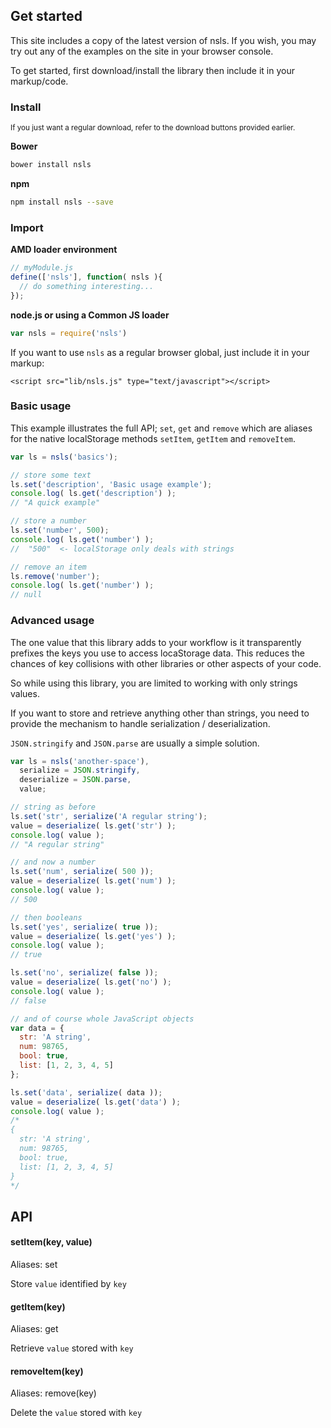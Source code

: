 <a name="get-started"></a>
## Get started

<p class="note note-info">
This site includes a copy of the latest version of nsls. If you wish, you may
try out any of the examples on the site in your browser console.
</p>

To get started, first download/install the library then include it in your markup/code.


### Install

<small class="muted">If you just want a regular download, refer to the download
buttons provided earlier.</small>

**Bower**

```bash
bower install nsls
```

**npm**

```bash
npm install nsls --save
```


### Import

**AMD loader environment**

```javascript
// myModule.js
define(['nsls'], function( nsls ){
  // do something interesting...
});
```

**node.js or using a Common JS loader**

```javascript
var nsls = require('nsls')
```

If you want to use `nsls` as a regular browser global, just include it in your markup:

```markup
<script src="lib/nsls.js" type="text/javascript"></script>
```


### Basic usage

This example illustrates the full API; `set`, `get` and `remove` which are
aliases for the native localStorage methods `setItem`, `getItem` and
`removeItem`.

```javascript
var ls = nsls('basics');

// store some text
ls.set('description', 'Basic usage example');
console.log( ls.get('description') );
// "A quick example"

// store a number
ls.set('number', 500);
console.log( ls.get('number') );
//  "500"  <- localStorage only deals with strings

// remove an item
ls.remove('number');
console.log( ls.get('number') );
// null
```


### Advanced usage

The one value that this library adds to your workflow is it transparently prefixes
the keys you use to access locaStorage data. This reduces the chances of key
collisions with other libraries or other aspects of your code.

So while using this library, you are limited to working with only strings values.

If you want to store and retrieve anything other than strings, you need to provide
the mechanism to handle serialization / deserialization.

`JSON.stringify` and `JSON.parse` are usually a simple solution.

```javascript
var ls = nsls('another-space'),
  serialize = JSON.stringify,
  deserialize = JSON.parse,
  value;

// string as before
ls.set('str', serialize('A regular string');
value = deserialize( ls.get('str') );
console.log( value );
// "A regular string"

// and now a number
ls.set('num', serialize( 500 ));
value = deserialize( ls.get('num') );
console.log( value );
// 500

// then booleans
ls.set('yes', serialize( true ));
value = deserialize( ls.get('yes') );
console.log( value );
// true

ls.set('no', serialize( false ));
value = deserialize( ls.get('no') );
console.log( value );
// false

// and of course whole JavaScript objects
var data = {
  str: 'A string',
  num: 98765,
  bool: true,
  list: [1, 2, 3, 4, 5]
};

ls.set('data', serialize( data ));
value = deserialize( ls.get('data') );
console.log( value );
/*
{
  str: 'A string',
  num: 98765,
  bool: true,
  list: [1, 2, 3, 4, 5]
}
*/
```

<a name="api"></a>
## API

#### setItem(key, value)

Aliases: set

Store `value` identified by `key`

#### getItem(key)

Aliases: get

Retrieve `value` stored with `key`

#### removeItem(key)

Aliases: remove(key)

Delete the `value` stored with `key`


